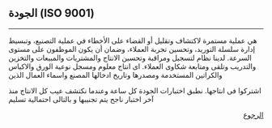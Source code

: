 ## الجودة (ISO 9001)
---
هي عملية مستمرة لاكتشاف وتقليل أو القضاء على الأخطاء في عملية التصنيع، وتبسيط إدارة سلسلة التوريد، وتحسين تجربة العملاء، وضمان
أن يكون الموظفون على مستوى السرعة. لدينا نظام لتسجيل ومراقبة وتحسين الانتاج والمشتريات والمبيعات والتخزين والتدريب وتلقى ومتابعة
شكاوى العملاء. اى انتاج معلوم ومسجل نوعية الورق والاكياس والكراتين المستخدمة ومصدرها وتاريخ ادخالها المصنع واسماء العمال الذين

اشتركوا فى انتاجها. نطبق اختبارات الجودة كل ساعة وعندما نكتشف عيب كل الانتاج منذ آخر اختبار ناجح يتم تجنيبها و بالتالى احتمالية تسليم

<a class="navlink" href="/">الرجوع</a>

<style>
.navlink{
  direction: rtl;
  display: block;
}
</style>